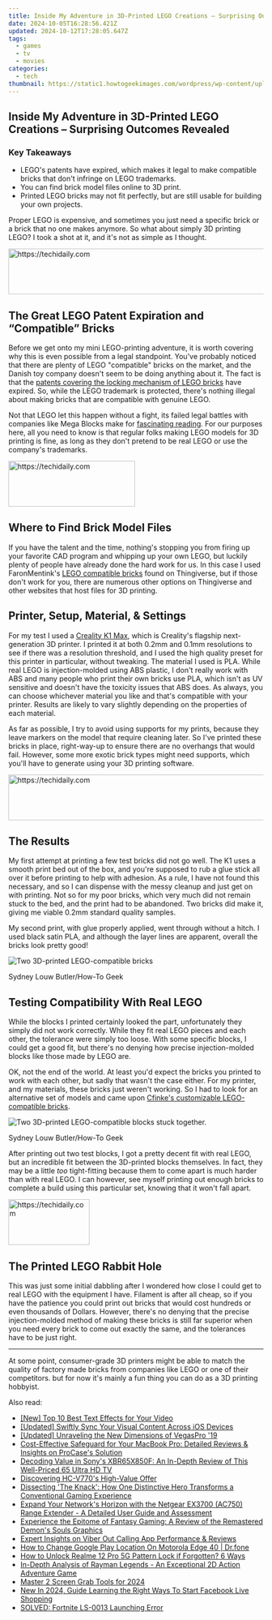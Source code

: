 ```yaml
---
title: Inside My Adventure in 3D-Printed LEGO Creations – Surprising Outcomes Revealed
date: 2024-10-05T16:28:56.421Z
updated: 2024-10-12T17:28:05.647Z
tags:
  - games
  - tv
  - movies
categories:
  - tech
thumbnail: https://static1.howtogeekimages.com/wordpress/wp-content/uploads/2024/03/3d-print-lego.jpeg
---
```


## Inside My Adventure in 3D-Printed LEGO Creations – Surprising Outcomes Revealed

### Key Takeaways

* LEGO's patents have expired, which makes it legal to make compatible bricks that don't infringe on LEGO trademarks.
* You can find brick model files online to 3D print.
* Printed LEGO bricks may not fit perfectly, but are still usable for building your own projects.

 Proper LEGO is expensive, and sometimes you just need a specific brick or a brick that no one makes anymore. So what about simply 3D printing LEGO? I took a shot at it, and it's not as simple as I thought.

<!-- affiliate ads begin -->
<a href="https://appsumo.8odi.net/c/5597632/2144273/7443" target="_top" id="2144273">
  <img src="//a.impactradius-go.com/display-ad/7443-2144273" border="0" alt="https://techidaily.com" width="728" height="90"/>
</a>
<img height="0" width="0" src="https://appsumo.8odi.net/i/5597632/2144273/7443" style="position:absolute;visibility:hidden;" border="0" />
<!-- affiliate ads end -->

##  The Great LEGO Patent Expiration and “Compatible” Bricks

 Before we get onto my mini LEGO-printing adventure, it is worth covering why this is even possible from a legal standpoint. You've probably noticed that there are plenty of LEGO "compatible" bricks on the market, and the Danish toy company doesn't seem to be doing anything about it. The fact is that the [patents covering the locking mechanism of LEGO bricks](https://www.freepatentsonline.com/3005282.pdf) have expired. So, while the LEGO trademark is protected, there's nothing illegal about making bricks that are compatible with genuine LEGO.

 Not that LEGO let this happen without a fight, its failed legal battles with companies like Mega Blocks make for [fascinating reading](https://www.nytimes.com/2005/02/02/business/worldbusiness/building-a-legal-case-block-by-block.html). For our purposes here, all you need to know is that regular folks making LEGO models for 3D printing is fine, as long as they don't pretend to be real LEGO or use the company's trademarks.

<!-- affiliate ads begin -->
<a href="https://aligracehair.sjv.io/c/5597632/2135412/19272" target="_top" id="2135412">
  <img src="//a.impactradius-go.com/display-ad/19272-2135412" border="0" alt="https://techidaily.com" width="250" height="90"/>
</a>
<img height="0" width="0" src="https://aligracehair.sjv.io/i/5597632/2135412/19272" style="position:absolute;visibility:hidden;" border="0" />
<!-- affiliate ads end -->

##  Where to Find Brick Model Files

 If you have the talent and the time, nothing's stopping you from firing up your favorite CAD program and whipping up your own LEGO, but luckily plenty of people have already done the hard work for us. In this case I used FaronMentink's [LEGO compatible bricks](https://www.thingiverse.com/thing:5447694/files) found on Thingiverse, but if those don't work for you, there are numerous other options on Thingiverse and other websites that host files for 3D printing.

##  Printer, Setup, Material, & Settings

 For my test I used a [Creality K1 Max](https://www.amazon.com/Creality-K1-Max-High-Speed-11-8x11-8x11-8in/dp/B0C5RFGNDH/?tag=hotoge-20&ascsubtag=UUhtgUeUpU2002223&asc%5Frefurl=https%3A%2F%2Fwww.howtogeek.com%2Fi-tried-3d-printing-lego-and-this-is-what-happened%2F&asc%5Fcampaign=Evergreen), which is Creality's flagship next-generation 3D printer. I printed it at both 0.2mm and 0.1mm resolutions to see if there was a resolution threshold, and I used the high quality preset for this printer in particular, without tweaking. The material I used is PLA. While real LEGO is injection-molded using ABS plastic, I don't really work with ABS and many people who print their own bricks use PLA, which isn't as UV sensitive and doesn't have the toxicity issues that ABS does. As always, you can choose whichever material you like and that's compatible with your printer. Results are likely to vary slightly depending on the properties of each material.

 As far as possible, I try to avoid using supports for my prints, because they leave markers on the model that require cleaning later. So I've printed these bricks in place, right-way-up to ensure there are no overhangs that would fail. However, some more exotic brick types might need supports, which you'll have to generate using your 3D printing software.

<!-- affiliate ads begin -->
<a href="https://unicoeye.pxf.io/c/5597632/2134235/18498" target="_top" id="2134235">
  <img src="//a.impactradius-go.com/display-ad/18498-2134235" border="0" alt="https://techidaily.com" width="728" height="90"/>
</a>
<img height="0" width="0" src="https://unicoeye.pxf.io/i/5597632/2134235/18498" style="position:absolute;visibility:hidden;" border="0" />
<!-- affiliate ads end -->

##  The Results

 My first attempt at printing a few test bricks did not go well. The K1 uses a smooth print bed out of the box, and you're supposed to rub a glue stick all over it before printing to help with adhesion. As a rule, I have not found this necessary, and so I can dispense with the messy cleanup and just get on with printing. Not so for my poor bricks, which very much did not remain stuck to the bed, and the print had to be abandoned. Two bricks did make it, giving me viable 0.2mm standard quality samples.

 My second print, with glue properly applied, went through without a hitch. I used black satin PLA, and although the layer lines are apparent, overall the bricks look pretty good!

![Two 3D-printed LEGO-compatible bricks](https://static1.howtogeekimages.com/wordpress/wp-content/uploads/2024/03/bad-blocks.jpeg) 

Sydney Louw Butler/How-To Geek

##  Testing Compatibility With Real LEGO

 While the blocks I printed certainly looked the part, unfortunately they simply did not work correctly. While they fit real LEGO pieces and each other, the tolerance were simply too loose. With some specific blocks, I could get a good fit, but there's no denying how precise injection-molded blocks like those made by LEGO are.

 OK, not the end of the world. At least you'd expect the bricks you printed to work with each other, but sadly that wasn't the case either. For my printer, and my materials, these bricks just weren't working. So I had to look for an alternative set of models and came upon [Cfinke's customizable LEGO-compatible bricks](https://www.thingiverse.com/thing:615256).

![Two 3D-printed LEGO-compatible blocks stuck together.](https://static1.howtogeekimages.com/wordpress/wp-content/uploads/2024/03/good-blocks.jpeg) 

Sydney Louw Butler/How-To Geek

 After printing out two test blocks, I got a pretty decent fit with real LEGO, but an incredible fit between the 3D-printed blocks themselves. In fact, they may be a little _too_ tight-fitting because them to come apart is much harder than with real LEGO. I can however, see myself printing out enough bricks to complete a build using this particular set, knowing that it won't fall apart.

<!-- affiliate ads begin -->
<a href="https://malaysia-healthcare-travel-council.pxf.io/c/5597632/1576474/17382" target="_top" id="1576474">
  <img src="//a.impactradius-go.com/display-ad/17382-1576474" border="0" alt="https://techidaily.com" width="160" height="90"/>
</a>
<img height="0" width="0" src="https://malaysia-healthcare-travel-council.pxf.io/i/5597632/1576474/17382" style="position:absolute;visibility:hidden;" border="0" />
<!-- affiliate ads end -->

##  The Printed LEGO Rabbit Hole

 This was just some initial dabbling after I wondered how close I could get to real LEGO with the equipment I have. Filament is after all cheap, so if you have the patience you could print out bricks that would cost hundreds or even thousands of Dollars. However, there's no denying that the precise injection-molded method of making these bricks is still far superior when you need every brick to come out exactly the same, and the tolerances have to be just right.

---

 At some point, consumer-grade 3D printers might be able to match the quality of factory made bricks from companies like LEGO or one of their competitors. but for now it's mainly a fun thing you can do as a 3D printing hobbyist.

<ins class="adsbygoogle"
     style="display:block"
     data-ad-format="autorelaxed"
     data-ad-client="ca-pub-7571918770474297"
     data-ad-slot="1223367746"></ins>

<ins class="adsbygoogle"
     style="display:block"
     data-ad-client="ca-pub-7571918770474297"
     data-ad-slot="8358498916"
     data-ad-format="auto"
     data-full-width-responsive="true"></ins>

<span class="atpl-alsoreadstyle">Also read:</span>
<div><ul>
<li><a href="https://some-approaches.techidaily.com/new-top-10-best-text-effects-for-your-video/"><u>[New] Top 10 Best Text Effects for Your Video</u></a></li>
<li><a href="https://fox-cloud.techidaily.com/updated-swiftly-sync-your-visual-content-across-ios-devices/"><u>[Updated] Swiftly Sync Your Visual Content Across iOS Devices</u></a></li>
<li><a href="https://some-skills.techidaily.com/updated-unraveling-the-new-dimensions-of-vegaspro-19/"><u>[Updated] Unraveling the New Dimensions of VegasPro '19</u></a></li>
<li><a href="https://buynow-help.techidaily.com/cost-effective-safeguard-for-your-macbook-pro-detailed-reviews-and-insights-on-procases-solution/"><u>Cost-Effective Safeguard for Your MacBook Pro: Detailed Reviews & Insights on ProCase's Solution</u></a></li>
<li><a href="https://buynow-help.techidaily.com/decoding-value-in-sonys-xbr65x850f-an-in-depth-review-of-this-well-priced-65-ultra-hd-tv/"><u>Decoding Value in Sony's XBR65X850F: An In-Depth Review of This Well-Priced 65 Ultra HD TV</u></a></li>
<li><a href="https://buynow-help.techidaily.com/discovering-hc-v770s-high-value-offer/"><u>Discovering HC-V770's High-Value Offer</u></a></li>
<li><a href="https://buynow-help.techidaily.com/dissecting-the-knack-how-one-distinctive-hero-transforms-a-conventional-gaming-experience/"><u>Dissecting 'The Knack': How One Distinctive Hero Transforms a Conventional Gaming Experience</u></a></li>
<li><a href="https://buynow-help.techidaily.com/expand-your-networks-horizon-with-the-netgear-ex3700-ac750-range-extender-a-detailed-user-guide-and-assessment/"><u>Expand Your Network's Horizon with the Netgear EX3700 (AC750) Range Extender - A Detailed User Guide and Assessment</u></a></li>
<li><a href="https://buynow-help.techidaily.com/experience-the-epitome-of-fantasy-gaming-a-review-of-the-remastered-demons-souls-graphics/"><u>Experience the Epitome of Fantasy Gaming: A Review of the Remastered Demon's Souls Graphics</u></a></li>
<li><a href="https://buynow-help.techidaily.com/expert-insights-on-viber-out-calling-app-performance-and-reviews/"><u>Expert Insights on Viber Out Calling App Performance & Reviews</u></a></li>
<li><a href="https://fake-location.techidaily.com/how-to-change-google-play-location-on-motorola-edge-40-drfone-by-drfone-virtual-android/"><u>How to Change Google Play Location On Motorola Edge 40 | Dr.fone</u></a></li>
<li><a href="https://easy-unlock-android.techidaily.com/how-to-unlock-realme-12-pro-5g-pattern-lock-if-forgotten-6-ways-by-drfone-android/"><u>How to Unlock Realme 12 Pro 5G Pattern Lock if Forgotten? 6 Ways</u></a></li>
<li><a href="https://buynow-reviews.techidaily.com/in-depth-analysis-of-rayman-legends-an-exceptional-2d-action-adventure-game/"><u>In-Depth Analysis of Rayman Legends - An Exceptional 2D Action Adventure Game</u></a></li>
<li><a href="https://facebook-videos.techidaily.com/master-2-screen-grab-tools-for-2024/"><u>Master 2 Screen Grab Tools for 2024</u></a></li>
<li><a href="https://ai-live-streaming.techidaily.com/new-in-2024-guide-learning-the-right-ways-to-start-facebook-live-shopping/"><u>New In 2024, Guide Learning the Right Ways To Start Facebook Live Shopping</u></a></li>
<li><a href="https://program-issues.techidaily.com/solved-fortnite-ls-0013-launching-error/"><u>SOLVED: Fortnite LS-0013 Launching Error</u></a></li>
</ul></div>

